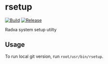 # rsetup

[![Build](https://github.com/radxa-pkg/rsetup/actions/workflows/build.yml/badge.svg)](https://github.com/radxa-pkg/rsetup/actions/workflows/build.yml) [![Release](https://github.com/radxa-pkg/rsetup/actions/workflows/release.yml/badge.svg)](https://github.com/radxa-pkg/rsetup/actions/workflows/release.yml)

Radxa system setup utilty

## Usage

To run local git version, run `root/usr/bin/rsetup`.
